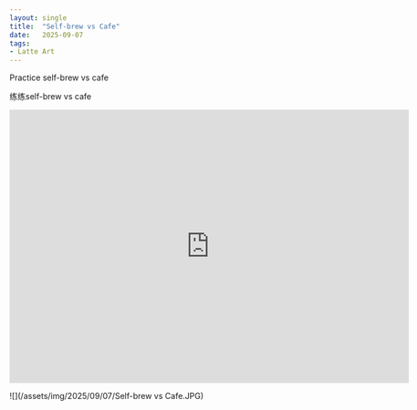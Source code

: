 ```yaml
---
layout: single
title:  "Self-brew vs Cafe"
date:   2025-09-07
tags:
- Latte Art
---
```


Practice self-brew vs cafe

练练self-brew vs cafe

<div class="embed-container">
  <iframe
      src="https://www.youtube.com/embed/TvVQCenmg6s"
      width="700"
      height="480"
      frameborder="0"
      allowfullscreen="true">
  </iframe>
</div>

![](/assets/img/2025/09/07/Self-brew vs Cafe.JPG)

